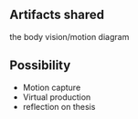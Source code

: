 ## Artifacts shared ##
the body vision/motion diagram

## Possibility ##
- Motion capture
- Virtual production
- reflection on thesis
